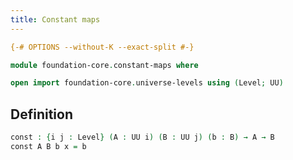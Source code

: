```yaml
---
title: Constant maps
---
```


```agda
{-# OPTIONS --without-K --exact-split #-}

module foundation-core.constant-maps where

open import foundation-core.universe-levels using (Level; UU)
```

## Definition

```agda
const : {i j : Level} (A : UU i) (B : UU j) (b : B) → A → B
const A B b x = b
```
